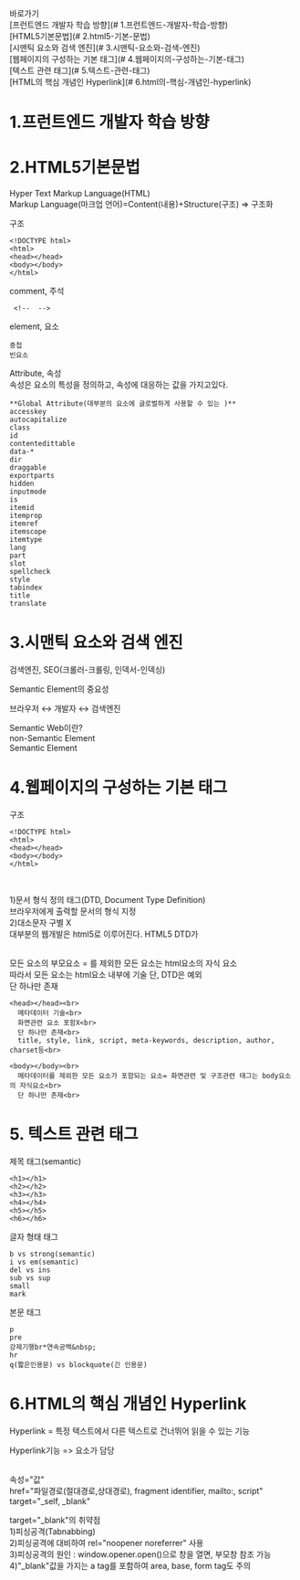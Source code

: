 바로가기<br>
[프런트엔드 개발자 학습 방향](# 1.프런트엔드-개발자-학습-방향) <br>
[HTML5기본문법](# 2.html5-기본-문법) <br>
[시맨틱 요소와 검색 엔진](# 3.시맨틱-요소와-검색-엔진) <br>
[웹페이지의 구성하는 기본 태그](# 4.웹페이지의-구성하는-기본-태그) <br>
[텍스트 관련 태그](# 5.텍스트-관련-태그) <br>
[HTML의 핵심 개념인 Hyperlink](# 6.html의-핵심-개념인-hyperlink) <br>






# 1.프런트엔드 개발자 학습 방향

# 2.HTML5기본문법
Hyper Text Markup Language(HTML)<br>
Markup Language(마크업 언어)=Content(내용)+Structure(구조) => 구조화<br>

구조
```
<!DOCTYPE html>
<html>
<head></head>
<body></body>
</html>
```

comment, 주석
```
 <!--  -->
```

element, 요소
```
중첩
빈요소
```

Attribute, 속성<br>
속성은 요소의 특성을 정의하고, 속성에 대응하는 값을 가지고있다.
```
**Global Attribute(대부분의 요소에 글로벌하게 사용할 수 있는 )**
accesskey
autocapitalize
class
id
contentedittable
data-*
dir
draggable
exportparts
hidden
inputmode
is
itemid
itemprop
itemref
itemscope
itemtype
lang
part
slot
spellcheck
style
tabindex
title
translate
```

# 3.시맨틱 요소와 검색 엔진
검색엔진, SEO(크롤러-크롤링, 인덱서-인덱싱)<br>

Semantic Element의 중요성<br>

브라우저 ↔ 개발자 ↔ 검색엔진<br>

Semantic Web이란?<br>
 non-Semantic Element<br>
 Semantic Element<br>

# 4.웹페이지의 구성하는 기본 태그<br>
구조
```
<!DOCTYPE html>
<html>
<head></head>
<body></body>
</html>
```

<!DOCTYPE html><br>
  1)문서 형식 정의 태그(DTD, Document Type Definition)<br>
    브라우저에게 출력할 문서의 형식 지정<br>
  2)대소문자 구별 X<br>
    대부분의 웹개발은 html5로 이루어진다. HTML5 DTD가 <!DOCTYPE html><br>

<html></html><br>
  모든 요소의 부모요소 = <html></html>를 제외한 모든 요소는 html요소의 자식 요소<br>
  따라서 모든 요소는 html요소 내부에 기술 단, DTD은 예외<br>
  단 하나만 존재<br>

    <head></head><br>
      메타데이터 기술<br>
      화면관련 요소 포함X<br>
      단 하나만 존재<br>
      title, style, link, script, meta-keywords, description, author, charset등<br>

    <body></body><br>
      메타데이터를 제외한 모든 요소가 포함되는 요소= 화면관련 및 구조관련 태그는 body요소의 자식요소<br>
      단 하나만 존재<br>
      
# 5. 텍스트 관련 태그
제목 태그(semantic)
```
<h1></h1>
<h2></h2>
<h3></h3>
<h4></h4>
<h5></h5>
<h6></h6>
```

글자 형태 태그
```
b vs strong(semantic)
i vs em(semantic)
del vs ins
sub vs sup
small
mark
```

본문 태그
```
p
pre
강제기행br*연속공백&nbsp;
hr
q(짧은인용문) vs blockquote(긴 인용문)
```

# 6.HTML의 핵심 개념인 Hyperlink
Hyperlink = 특정 텍스트에서 다른 텍스트로 건너뛰어 읽을 수 있는 기능<br>

Hyperlink기능 => <a></a>요소가 담당<br>

<a></a><br>
속성="값"<br>
  href="파일경로(절대경로,상대경로), fragment identifier, mailto:, script"<br>
  target="_self, _blank"<br>

target="_blank"의 취약점<br>
  1)피싱공격(Tabnabbing)<br>
  2)피싱공격에 대비하여 rel="noopener noreferrer" 사용<br>
  3)피싱공격의 원인 : window.opener.open()으로 창을 열면, 부모창 참조 가능<br>
  4)"_blank"값을 가지는 a tag를 포함하여 area, base, form tag도 주의<br>
